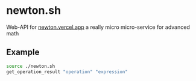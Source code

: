 # newton.sh
Web-API for [newton.vercel.app](https://newton.vercel.app) a really micro micro-service for advanced math

## Example
```bash
source ./newton.sh
get_operation_result "operation" "expression"
```
